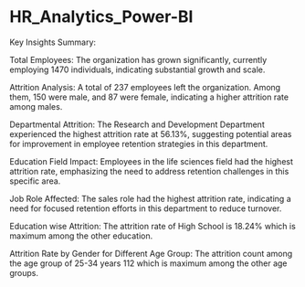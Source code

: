 # HR_Analytics_Power-BI

Key Insights Summary:

Total Employees: The organization has grown significantly, currently employing 1470 individuals, indicating substantial growth and scale.

Attrition Analysis: A total of 237 employees left the organization. Among them, 150 were male, and 87 were female, indicating a higher attrition rate among males.

Departmental Attrition: The Research and Development Department experienced the highest attrition rate at 56.13%, suggesting potential areas for improvement in employee retention strategies in this department.

Education Field Impact: Employees in the life sciences field had the highest attrition rate, emphasizing the need to address retention challenges in this specific area.

Job Role Affected: The sales role had the highest attrition rate, indicating a need for focused retention efforts in this department to reduce turnover.

Education wise Attrition: The attrition rate of High School is 18.24% which is maximum among the other education.

Attrition Rate by Gender for Different Age Group: The attrition count among the age group of 25-34 years 112 which is maximum among the other age groups.
